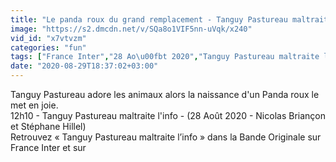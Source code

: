 ```yaml
---
title: "Le panda roux du grand remplacement - Tanguy Pastureau maltraite l'info"
image: "https://s2.dmcdn.net/v/SQa8o1VIF5nn-uVqk/x240"
vid_id: "x7vtvzm"
categories: "fun"
tags: ["France Inter","28 Ao\u00fbt 2020","Tanguy Pastureau maltraite linfo"]
date: "2020-08-29T18:37:02+03:00"
---
```

Tanguy Pastureau adore les animaux alors la naissance d'un Panda roux le met en joie.   <br>12h10 - Tanguy Pastureau maltraite l'info - (28 Août 2020 - Nicolas Briançon et Stéphane Hillel)   <br>Retrouvez « Tanguy Pastureau maltraite l’info » dans la Bande Originale sur France Inter et sur 
